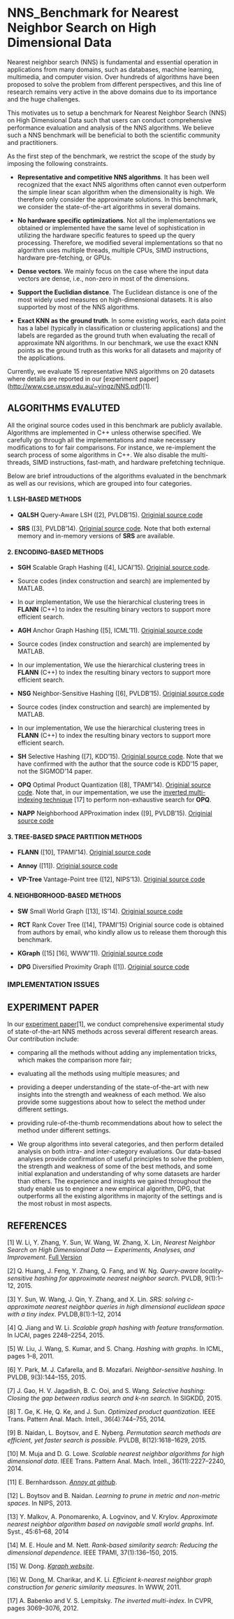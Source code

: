 # NNS_Benchmark for Nearest Neighbor Search on High Dimensional Data

Nearest neighbor search (NNS) is fundamental and essential operation in applications from many domains, such as databases, machine learning, multimedia, and computer vision. Over hundreds of algorithms have been proposed to solve the problem
from different perspectives, and this line of research remains very active in the above domains due to its importance and the huge challenges. 

This motivates us to setup a benchmark for Nearest Neighbor Search (NNS) on High Dimensional Data such that users can conduct comprehensive performance evaluation and analysis of the NNS algorithms. 
We believe such a NNS benchmark will be beneficial to both the scientific community and practitioners.

As the first step of the benchmark, we restrict the scope of the study by imposing the following constraints. 

- **Representative and competitive NNS algorithms**. It has been well recognized that the exact NNS algorithms often cannot even outperform the simple linear scan algorithm when the dimensionality is high. We therefore only consider the approximate solutions. In this benchmark, we consider the state-of-the-art algorithms in several domains.

- **No hardware specific optimizations**.  Not all the implementations we obtained or implemented have the same level of
sophistication in utilizing the hardware specific features to speed up the query processing. Therefore, we modified several implementations so that no algorithm uses multiple threads, multiple CPUs, SIMD instructions, hardware pre-fetching, or GPUs.

- **Dense vectors**. We mainly focus on the case where the input data vectors are dense, i.e., non-zero in most of the dimensions.

- **Support the Euclidian distance**. The Euclidean distance is one of the most widely used measures on high-dimensional datasets. It is also supported by most of the NNS algorithms.

- **Exact KNN as the ground truth**. In some existing works, each data point has a label (typically in classification or clustering applications) and the labels are regarded as the ground truth when evaluating the recall of approximate NN algorithms. In our benchmark, we use the exact KNN points as the ground truth as this works for all datasets and majority of the applications.

Currently, we evaluate 15 representative NNS algorithms on 20 datasets where details are reported in our [experiment paper]
(http://www.cse.unsw.edu.au/~yingz/NNS.pdf)[1].

## ALGORITHMS EVALUTED 

All the original source codes used in this benchmark are publicly available. Algorithms are implemented in C++ unless otherwise specified. We carefully go through all the implementations and make necessary modifications to for fair comparisons. For instance, we re-implement the search process of some algorithms in C++. We also disable the multi-threads, SIMD instructions, fast-math, and hardware prefetching technique. 

Below are brief introuductions of the algorithms evaluated in the benchmark as well as our revisions,
which are grouped into four categories.

#### 1. LSH-BASED METHODS
- **QALSH** Query-Aware LSH ([2], PVLDB’15). 
[Originial source code](http://ss.sysu.edu.cn/~fjl/qalsh/qalsh_1.1.2.tar.gz)

- **SRS** ([3], PVLDB’14).
[Originial source code](https://github.com/DBWangGroupUNSW/SRS). 
Note that both external memory and in-memory versions of **SRS** are available.

#### 2. ENCODING-BASED METHODS

- **SGH** Scalable Graph Hashing ([4], IJCAI’15). 
[Originial source code](http://cs.nju.edu.cn/lwj). 
- Source codes (index construction and search) are implemented by MATLAB. 
- In our implementation, We use the hierarchical clustering trees in **FLANN** (C++) to index the resulting binary vectors to support more efficient search.

- **AGH** Anchor Graph Hashing ([5], ICML’11). 
[Originial source code](http://www.ee.columbia.edu/ln/dvmm/downloads)
- Source codes (index construction and search) are implemented by MATLAB. 
- In our implementation, We use the hierarchical clustering trees in **FLANN** (C++) to index the resulting binary vectors to support more efficient search.


- **NSG** Neighbor-Sensitive Hashing ([6], PVLDB’15). 
[Originial source code](https://github.com/pyongjoo/nsh)
- Source codes (index construction and search) are implemented by MATLAB. 
- In our implementation, We use the hierarchical clustering trees in **FLANN** (C++) to index the resulting binary vectors to support more efficient search.

- **SH** Selective Hashing ([7], KDD’15). 
[Originial source code](http://www.comp.nus.edu.sg/~dsh/download.html). Note that we have confirmed with the author that the source code is KDD'15 paper, not the SIGMOD'14 paper.  

- **OPQ** Optimal Product Quantization ([8], TPAMI’14). 
[Originial source code](http://research.microsoft.com/en-us/um/people/kahe). 
Note that, in our impementation, we use the [inverted multi-indexing technique](http://arbabenko.github.io/MultiIndex/index.html) [17] to perform non-exhaustive search for **OPQ**.

- **NAPP** Neighborhood APProximation index ([9], PVLDB’15). 
[Originial source code](https://github.com/searchivarius/nmslib)

#### 3. TREE-BASED SPACE PARTITION METHODS

- **FLANN** ([10], TPAMI’14). 
[Originial source code](http://www.cs.ubc.ca/research/flann)

- **Annoy** ([11]). 
[Originial source code](https://github.com/spotify/annoy)

- **VP-Tree** Vantage-Point tree ([12], NIPS’13). 
[Originial source code](https://github.com/searchivarius/nmslib)

#### 4. NEIGHBORHOOD-BASED METHODS

- **SW** Small World Graph ([13], IS'14). 
[Originial source code](https://github.com/searchivarius/nmslib)

- **RCT** Rank Cover Tree ([14], TPAMI'15)
Originial source code is obtained from authors by email, who kindly allow us to release them thorough this benchmark. 

- **KGraph** ([15] [16], WWW'11). 
[Originial source code](https://github.com/aaalgo/kgraph)

- **DPG** Diversified Proximity Graph ([1]). 
[Originial source code](https://github.com/DBWangGroupUNSW/nns_benchmark)

### IMPLEMENTATION ISSUES 



## EXPERIMENT PAPER  

In our [experiment paper](http://www.cse.unsw.edu.au/~yingz/NNS.pdf)[1], we conduct comprehensive experimental study of state-of-the-art NNS methods across several different research areas. Our contribution include:

- comparing all the methods without adding any implementation tricks, which makes the comparison more fair; 
- evaluating all the methods using multiple measures; and
- providing a deeper understanding of the state-of-the-art with new insights into the strength and weakness of each method. We also provide some suggestions about how to select the method under different settings.
- providing rule-of-the-thumb recommendations about how to select the method under different settings.

- We group algorithms into several categories, and then perform detailed analysis on both intra- and inter-category evaluations. Our data-based analyses provide confirmation of useful principles to solve the problem, the strength and weakness of some of the best methods, and some initial explanation and understanding of why some datasets are harder than others. The experience and insights we gained throughout the study enable us to engineer a  new empirical algorithm, DPG, that outperforms all the existing algorithms in majority of the settings and is the most robust in most aspects.

 
## REFERENCES 

[1] W. Li, Y. Zhang, Y. Sun, W. Wang, W. Zhang, X. Lin, *Nearest Neighbor Search on High Dimensional Data — Experiments, Analyses, and Improvement*. [Full Version](http://www.cse.unsw.edu.au/~yingz/NNS.pdf)

[2] Q. Huang, J. Feng, Y. Zhang, Q. Fang, and W. Ng. *Query-aware locality-sensitive hashing for approximate nearest neighbor search*. PVLDB, 9(1):1–12, 2015.

[3] Y. Sun, W. Wang, J. Qin, Y. Zhang, and X. Lin. *SRS: solving c-approximate nearest neighbor queries in high
dimensional euclidean space with a tiny index*. PVLDB,8(1):1–12, 2014

[4] Q. Jiang and W. Li. *Scalable graph hashing with feature transformation*. In IJCAI, pages 2248–2254, 2015.

[5] W. Liu, J. Wang, S. Kumar, and S. Chang. *Hashing with graphs*. In ICML, pages 1–8, 2011.

[6] Y. Park, M. J. Cafarella, and B. Mozafari. *Neighbor-sensitive hashing*. In PVLDB, 9(3):144–155, 2015.

[7] J. Gao, H. V. Jagadish, B. C. Ooi, and S. Wang. *Selective hashing: Closing the gap between radius search and k-nn search*. In SIGKDD, 2015.

[8] T. Ge, K. He, Q. Ke, and J. Sun. *Optimized product quantization*. IEEE Trans. Pattern Anal. Mach. Intell., 36(4):744–755, 2014.

[9] B. Naidan, L. Boytsov, and E. Nyberg. *Permutation search methods are efficient, yet faster search is possible*. PVLDB,
8(12):1618–1629, 2015.

[10] M. Muja and D. G. Lowe. *Scalable nearest neighbor algorithms for high dimensional data*. IEEE Trans. Pattern
Anal. Mach. Intell., 36(11):2227–2240, 2014.

[11] E. Bernhardsson. [*Annoy at github*](https://github.com/spotify/annoy).

[12] L. Boytsov and B. Naidan. *Learning to prune in metric and non-metric spaces*. In NIPS, 2013.

[13] Y. Malkov, A. Ponomarenko, A. Logvinov, and V. Krylov. *Approximate nearest neighbor algorithm based on navigable small world graphs*.  Inf. Syst., 45:61–68, 2014

[14] M. E. Houle and M. Nett. *Rank-based similarity search: Reducing the dimensional dependence*. IEEE TPAMI, 37(1):136–150, 2015.

[15] W. Dong. [*Kgraph website*](http://www.kgraph.org).

[16] W. Dong, M. Charikar, and K. Li. *Efficient k-nearest neighbor graph construction for generic similarity measures*. In WWW, 2011.

[17] A. Babenko and V. S. Lempitsky. *The inverted multi-index*. In CVPR, pages 3069–3076, 2012.





